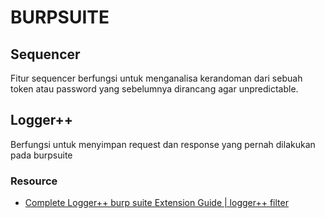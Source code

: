 # BURPSUITE

## Sequencer
Fitur sequencer berfungsi untuk menganalisa kerandoman dari sebuah token atau password yang sebelumnya dirancang agar unpredictable.

## Logger++
Berfungsi untuk menyimpan request dan response yang pernah dilakukan pada burpsuite
### Resource
- [Complete Logger++ burp suite Extension Guide | logger++ filter](https://www.youtube.com/watch?v=Cqlgcjt6vgI)
